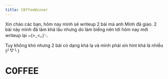 ```yaml
---
title: C0ffeeWinner
---
```

Xin chào các bạn, hôm nay mình sẽ writeup 2 bài mà anh Minh đã giao. 2 bài này mình đã làm khá lâu nhưng do làm biếng nên tới hôm nay mới writeup lại ~(>_<。)＼  

Tuy không khó nhưng 2 bài có dạng khá lạ và mình phải xin hint khá là nhiều (╯▽╰ )

# C0FFEE


